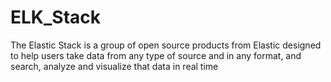 # ELK_Stack
The Elastic Stack is a group of open source products from Elastic designed to help users take data from any type of source and in any format, and search, analyze and visualize that data in real time
